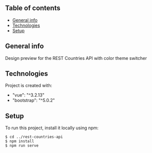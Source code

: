 ## Table of contents
* [General info](#general-info)
* [Technologies](#technologies)
* [Setup](#setup)

## General info
Design preview for the REST Countries API with color theme switcher
	
## Technologies
Project is created with:
* "vue": "^3.2.13"
* "bootstrap": "^5.0.2"
	
## Setup
To run this project, install it locally using npm:

```
$ cd ../rest-countries-api
$ npm install
$ npm run serve
```